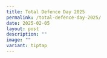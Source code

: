 ```yaml
---
title: Total Defence Day 2025
permalink: /total-defence-day-2025/
date: 2025-02-05
layout: post
description: ""
image: ""
variant: tiptap
---
```

